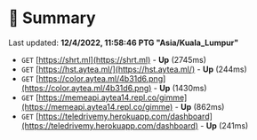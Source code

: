 # 📖 Summary
Last updated: **12/4/2022, 11:58:46 PTG "Asia/Kuala_Lumpur"**

- `GET` [https://shrt.ml](https://shrt.ml) - **Up** (2745ms)
- `GET` [https://hst.aytea.ml/](https://hst.aytea.ml/) - **Up** (244ms)
- `GET` [https://color.aytea.ml/4b31d6.png](https://color.aytea.ml/4b31d6.png) - **Up** (1430ms)
- `GET` [https://memeapi.aytea14.repl.co/gimme](https://memeapi.aytea14.repl.co/gimme) - **Up** (862ms)
- `GET` [https://teledrivemy.herokuapp.com/dashboard](https://teledrivemy.herokuapp.com/dashboard) - **Up** (241ms)
